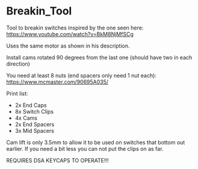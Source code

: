 # Breakin_Tool
Tool to breakin switches inspired by the one seen here: https://www.youtube.com/watch?v=BkM8NjMfSCg

Uses the same motor as shown in his description.

Install cams rotated 90 degrees from the last one (should have two in each direction)

You need at least 8 nuts (end spacers only need 1 nut each): https://www.mcmaster.com/90695A035/

Print list:
- 2x End Caps
- 8x Switch Clips
- 4x Cams
- 2x End Spacers
- 3x Mid Spacers

Cam lift is only 3.5mm to allow it to be used on switches that bottom out earlier. If you need a bit less you can not put the clips on as far.

REQUIRES DSA KEYCAPS TO OPERATE!!!
